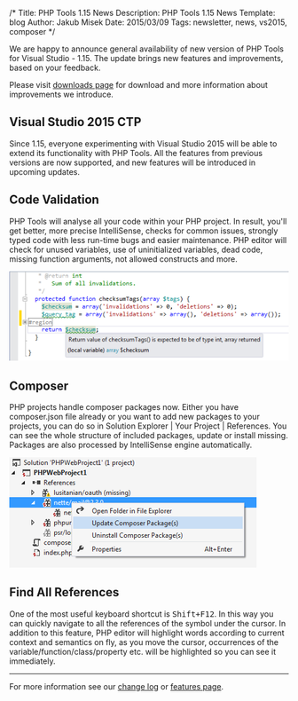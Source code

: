 /*
Title: PHP Tools 1.15 News
Description: PHP Tools 1.15 News
Template: blog
Author: Jakub Misek
Date: 2015/03/09
Tags: newsletter, news, vs2015, composer
*/

We are happy to announce general availability of new version of PHP Tools for Visual Studio - 1.15. The update brings new features and improvements, based on your feedback.

Please visit [downloads page](http://www.devsense.com/products/php-tools/download) for download and more information about improvements we introduce. 

## Visual Studio 2015 CTP
Since 1.15, everyone experimenting with Visual Studio 2015 will be able to extend its functionality with PHP Tools. All the features from previous versions are now supported, and new features will be introduced in upcoming updates.

## Code Validation
PHP Tools will analyse all your code within your PHP project. In result, you'll get better, more precise IntelliSense, checks for common issues, strongly typed code with less run-time bugs and easier maintenance. PHP editor will check for unused variables, use of uninitialized variables, dead code, missing function arguments, not allowed constructs and more.

![Code Validation](img/codevalidation.png)

## Composer
PHP projects handle composer packages now. Either you have composer.json file already or you want to add new packages to your projects, you can do so in Solution Explorer | Your Project | References. You can see the whole structure of included packages, update or install missing. Packages are also processed by IntelliSense engine automatically.

![Composer](img/composer.png)

## Find All References
One of the most useful keyboard shortcut is <kbd>Shift+F12</kbd>. In this way you can quickly navigate to all the references of the symbol under the cursor. In addition to this feature, PHP editor will highlight words according to current context and semantics on fly, as you move the cursor, occurrences of the variable/function/class/property etc. will be highlighted so you can see it immediately.

---

For more information see our [change log](http://www.devsense.com/products/php-tools/download) or [features page](http://www.devsense.com/products/php-tools/features).